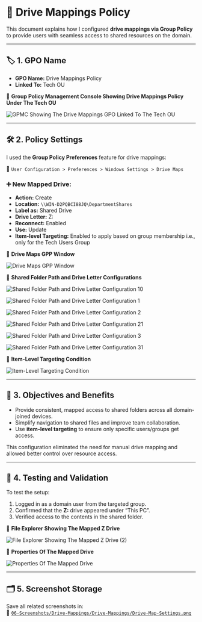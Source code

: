 # 🔗 Drive Mappings Policy

This document explains how I configured **drive mappings via Group Policy** to provide users with seamless access to shared resources on the domain.

---

## 🏷️ 1. GPO Name

- **GPO Name:** Drive Mappings Policy  
- **Linked To:** Tech OU

📸 **Group Policy Management Console Showing Drive Mappings Policy Under The Tech OU**

![GPMC Showing The Drive Mappings GPO Linked To The Tech OU](https://github.com/user-attachments/assets/fe001a9d-547e-4d17-aa27-ee2636c0386d)

---

## 🛠️ 2. Policy Settings

I used the **Group Policy Preferences** feature for drive mappings:

  📂 `User Configuration > Preferences > Windows Settings > Drive Maps`

### ➕ New Mapped Drive:

- **Action:** Create  
- **Location:** `\\WIN-D2PQBCI88JQ\DepartmentShares`  
- **Label as:** Shared Drive  
- **Drive Letter:** Z:  
- **Reconnect:** Enabled  
- **Use:** Update  
- **Item-level Targeting:** Enabled to apply based on group membership i.e., only for the Tech Users Group

📸 **Drive Maps GPP Window**

![Drive Maps GPP Window](https://github.com/user-attachments/assets/b7332443-b9d1-4772-9a6f-9c728003c753)

📸 **Shared Folder Path and Drive Letter Configurations**

![Shared Folder Path and Drive Letter Configuration 10](https://github.com/user-attachments/assets/c0f01b56-6415-46b5-a765-f050936565ca)

![Shared Folder Path and Drive Letter Configuration 1](https://github.com/user-attachments/assets/ffea3ee2-ebd7-4d95-a2ee-09a6800a7d70)

![Shared Folder Path and Drive Letter Configuration 2](https://github.com/user-attachments/assets/fd839620-9d66-475c-894b-11303a8819b4)

![Shared Folder Path and Drive Letter Configuration 21](https://github.com/user-attachments/assets/856426ce-df8b-4c25-8c53-29e9385fd006)

![Shared Folder Path and Drive Letter Configuration 3](https://github.com/user-attachments/assets/44ebbfd0-9476-42fe-9005-7d99f1fc4d57)

![Shared Folder Path and Drive Letter Configuration 31](https://github.com/user-attachments/assets/3cc04899-fd49-4407-aa01-0a1df9718434)

📸 **Item-Level Targeting Condition**

![Item-Level Targeting Condition](https://github.com/user-attachments/assets/e1c1f6e3-1671-4138-8e4a-2f9e27de2fac)

---

## 🎯 3. Objectives and Benefits

- Provide consistent, mapped access to shared folders across all domain-joined devices.
- Simplify navigation to shared files and improve team collaboration.
- Use **item-level targeting** to ensure only specific users/groups get access.

This configuration eliminated the need for manual drive mapping and allowed better control over resource access.

---

## 🧪 4. Testing and Validation

To test the setup:
1. Logged in as a domain user from the targeted group.
2. Confirmed that the **Z:** drive appeared under “This PC”.
3. Verified access to the contents in the shared folder.

📸 **File Explorer Showing The Mapped Z Drive**

![File Explorer Showing The Mapped Z Drive (2)](https://github.com/user-attachments/assets/add0c1c1-4ff5-4a42-8265-bba1e4385648)

📸 **Properties Of The Mapped Drive**

![Properties Of The Mapped Drive](https://github.com/user-attachments/assets/9287615a-91f1-4dfb-aa37-ba44e053f333)

---

## 🗂️ 5. Screenshot Storage

Save all related screenshots in:  
📂 [`06-Screenshots/Drive-Mappings/Drive-Mappings/Drive-Map-Settings.png`](https://github.com/Hugh-Kumbi/Hugh-Kumbi-Active-Directory-Lab/blob/main/06-Screenshots/XII.%20Drive-Mappings/I.%20Drive-Map-Settings.md)
